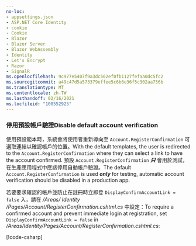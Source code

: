 ```yaml
---
no-loc:
- appsettings.json
- ASP.NET Core Identity
- cookie
- Cookie
- Blazor
- Blazor Server
- Blazor WebAssembly
- Identity
- Let's Encrypt
- Razor
- SignalR
ms.openlocfilehash: 9c977e5407f9a3dc562ef0fb1127fefaa0dc5fc2
ms.sourcegitcommit: a49c47d5a573379effee5c6b6e36f5c302aa756b
ms.translationtype: MT
ms.contentlocale: zh-TW
ms.lasthandoff: 02/16/2021
ms.locfileid: "100552925"
---
```

<a name="ddav"></a>
### <a name="disable-default-account-verification"></a><span data-ttu-id="ff75f-101">停用預設帳戶驗證</span><span class="sxs-lookup"><span data-stu-id="ff75f-101">Disable default account verification</span></span>

<span data-ttu-id="ff75f-102">使用預設範本時，系統會將使用者重新導向至 `Account.RegisterConfirmation` 可選取連結以確認帳戶的位置。</span><span class="sxs-lookup"><span data-stu-id="ff75f-102">With the default templates, the user is redirected to the `Account.RegisterConfirmation` where they can select a link to have the account confirmed.</span></span> <span data-ttu-id="ff75f-103">預設 `Account.RegisterConfirmation` ***只*** 會用於測試，在生產應用程式中應該停用自動帳戶驗證。</span><span class="sxs-lookup"><span data-stu-id="ff75f-103">The default `Account.RegisterConfirmation` is used ***only*** for testing, automatic account verification should be disabled in a production app.</span></span>

<span data-ttu-id="ff75f-104">若要要求確認的帳戶並防止在註冊時立即登 `DisplayConfirmAccountLink = false` 入，請在 */Areas/ Identity /Pages/Account/RegisterConfirmation.cshtml.cs* 中設定：</span><span class="sxs-lookup"><span data-stu-id="ff75f-104">To require a confirmed account and prevent immediate login at registration, set `DisplayConfirmAccountLink = false` in */Areas/Identity/Pages/Account/RegisterConfirmation.cshtml.cs*:</span></span>

[!code-csharp[](~/security/authentication/identity/sample/WebApp3/Areas/Identity/Pages/Account/RegisterConfirmation.cshtml.cs?name=snippet&highlight=34)]
